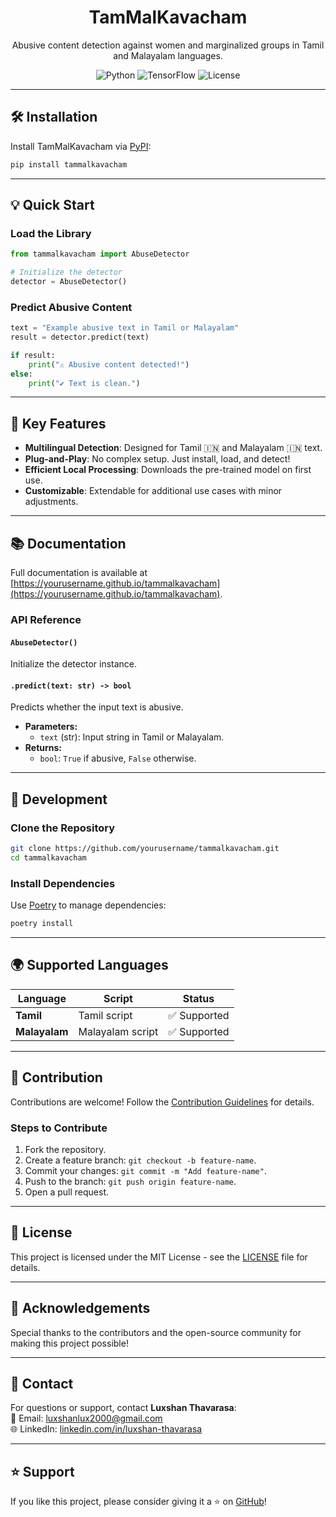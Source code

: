 <div align="center">
    <h1>
    TamMalKavacham
    </h1>
    <p>
      Abusive content detection against women and marginalized groups in Tamil and Malayalam languages.
    </p>
</div>

<div align="center">
  <img src="https://img.shields.io/pypi/pyversions/tammalkavacham?logo=python&logoColor=white" alt="Python" />
  <img src="https://img.shields.io/badge/TensorFlow-%20-orange?logo=tensorflow&logoColor=white" alt="TensorFlow" />
  <img src="https://img.shields.io/github/license/Luxshan2000/tammalkavacham?logo=open-source-initiative&logoColor=white" alt="License" />
</div>

---

## 🛠️ Installation  

Install TamMalKavacham via [PyPI](https://pypi.org/project/tammalkavacham):  
```bash
pip install tammalkavacham
```  

---

## 💡 Quick Start  

### Load the Library  
```python
from tammalkavacham import AbuseDetector

# Initialize the detector
detector = AbuseDetector()
```

### Predict Abusive Content  
```python
text = "Example abusive text in Tamil or Malayalam"
result = detector.predict(text)

if result:
    print("⚠️ Abusive content detected!")
else:
    print("✔️ Text is clean.")
```  

---

## 🚀 Key Features  
- **Multilingual Detection**: Designed for Tamil 🇮🇳 and Malayalam 🇮🇳 text.  
- **Plug-and-Play**: No complex setup. Just install, load, and detect!  
- **Efficient Local Processing**: Downloads the pre-trained model on first use.  
- **Customizable**: Extendable for additional use cases with minor adjustments.  

---

## 📚 Documentation  

Full documentation is available at [https://yourusername.github.io/tammalkavacham](https://yourusername.github.io/tammalkavacham).  

### API Reference  
#### `AbuseDetector()`  
Initialize the detector instance.  

#### `.predict(text: str) -> bool`  
Predicts whether the input text is abusive.  
- **Parameters:**  
  - `text` (str): Input string in Tamil or Malayalam.  
- **Returns:**  
  - `bool`: `True` if abusive, `False` otherwise.  

---

## 🔧 Development  

### Clone the Repository  
```bash
git clone https://github.com/yourusername/tammalkavacham.git
cd tammalkavacham
```  

### Install Dependencies  
Use [Poetry](https://python-poetry.org/) to manage dependencies:  
```bash
poetry install
```
---

## 🌍 Supported Languages  

| Language     | Script          | Status       |  
|--------------|-----------------|--------------|  
| **Tamil**    | Tamil script    | ✅ Supported |  
| **Malayalam**| Malayalam script| ✅ Supported |  

---

## 🤝 Contribution  

Contributions are welcome! Follow the [Contribution Guidelines](CONTRIBUTING.md) for details.  

### Steps to Contribute  
1. Fork the repository.  
2. Create a feature branch: `git checkout -b feature-name`.  
3. Commit your changes: `git commit -m "Add feature-name"`.  
4. Push to the branch: `git push origin feature-name`.  
5. Open a pull request.  

---

## 📄 License  
This project is licensed under the MIT License - see the [LICENSE](LICENSE) file for details.  

---

## 🙌 Acknowledgements  

Special thanks to the contributors and the open-source community for making this project possible!  

---

## 📧 Contact  

For questions or support, contact **Luxshan Thavarasa**:  
📧 Email: [luxshanlux2000@gmail.com](mailto:luxshanlux2000@gmail.com)  
🌐 LinkedIn: [linkedin.com/in/luxshan-thavarasa](https://www.linkedin.com/in/luxshan-thavarasa)  

---  

## ⭐ Support  

If you like this project, please consider giving it a ⭐ on [GitHub](https://github.com/yourusername/tammalkavacham)!  

